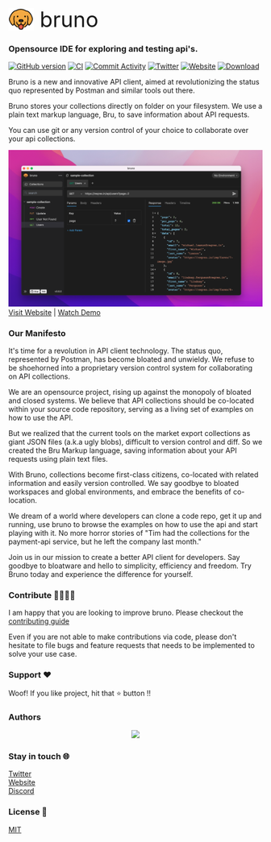 <p style="display:flex;align-items:center">
    <img src="assets/images/logo-transparent.png" width="50"/>
    <span style="font-size: 42px;display:inline-block;margin-left: 12px">
        bruno
    </span>
</p>

### Opensource IDE for exploring and testing api's. 

[![GitHub version](https://badge.fury.io/gh/usebruno%2Fbruno.svg)](https://badge.fury.io/gh/usebruno%bruno)
[![CI](https://github.com/usebruno/bruno/actions/workflows/unit-tests.yml/badge.svg?branch=main)](https://github.com/usebruno/bruno/workflows/unit-tests.yml)
[![Commit Activity](https://img.shields.io/github/commit-activity/m/usebruno/bruno)](https://github.com/usebruno/bruno/pulse)
[![Twitter](https://img.shields.io/twitter/follow/use_bruno?style=social&logo=twitter)](https://twitter.com/use_bruno)
[![Website](https://img.shields.io/badge/Website-Visit-blue)](https://www.usebruno.com)
[![Download](https://img.shields.io/badge/Download-Latest-brightgreen)](https://www.usebruno.com/download)

 
Bruno is a new and innovative API client, aimed at revolutionizing the status quo represented by Postman and similar tools out there.

Bruno stores your collections directly on folder on your filesystem. We use a plain text markup language, Bru, to save information about API requests.

You can use git or any version control of your choice to collaborate over your api collections.


![bruno](assets/images/landing-2.png)
[Visit Website](https://www.usebruno.com) | [Watch Demo](https://www.youtube.com/watch?v=b_ctmKlEOXg) <br />

### Our Manifesto
It's time for a revolution in API client technology. The status quo, represented by Postman, has become bloated and unwieldy. We refuse to be shoehorned into a proprietary version control system for collaborating on API collections.<br />

We are an opensource project, rising up against the monopoly of bloated and closed systems. We believe that API collections should be co-located within your source code repository, serving as a living set of examples on how to use the API.<br />

But we realized that the current tools on the market export collections as giant JSON files (a.k.a ugly blobs), difficult to version control and diff. So we created the Bru Markup language, saving information about your API requests using plain text files.<br />

With Bruno, collections become first-class citizens, co-located with related information and easily version controlled. We say goodbye to bloated workspaces and global environments, and embrace the benefits of co-location.<br />

We dream of a world where developers can clone a code repo, get it up and running, use bruno to browse the examples on how to use the api and start playing with it. No more horror stories of "Tim had the collections for the payment-api service, but he left the company last month."<br />

Join us in our mission to create a better API client for developers. Say goodbye to bloatware and hello to simplicity, efficiency and freedom. Try Bruno today and experience the difference for yourself.<br />

### Contribute 👩‍💻🧑‍💻
I am happy that you are looking to improve bruno. Please checkout the [contributing guide](contributing.md)

Even if you are not able to make contributions via code, please don't hesitate to file bugs and feature requests that needs to be implemented to solve your use case.

### Support ❤️ 
Woof! If you like project, hit that ⭐ button !!

### Authors

<div align="center">
    <a href="https://github.com/usebruno/bruno/graphs/contributors">
        <img src="https://contrib.rocks/image?repo=usebruno/bruno" />
    </a>
</div>

### Stay in touch 🌐
[Twitter](https://twitter.com/use_bruno) <br />
[Website](https://www.usebruno.com) <br />
[Discord](https://discord.com/invite/KgcZUncpjq)

### License 📄
[MIT](license.md)
